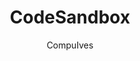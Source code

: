 ---
sections:
  - reactjs
link: 'https://codesandbox.io/'
title: CodeSandbox
author: CompuIves
publishedAt: 2016-11-20T00:00:00.000Z
type:
  - tool
topics:
  - get_started
suggestedBy:
  - andreamangano
createdAt: 2018-03-09T01:34:00.000Z
reference: aHR0cHM6Ly9jb2Rlc2FuZGJveC5pby8
slug: codesandbox-by-compuives
---
